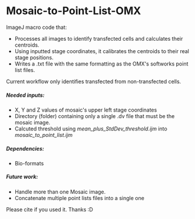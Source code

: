 # Mosaic-to-Point-List-OMX
ImageJ macro code that:
- Processes all images to identify transfected cells and calculates their centroids.
- Using inputted stage coordinates, it calibrates the centroids to their real stage positions.
- Writes a .txt file with the same formatting as the OMX's softworks point list files.

Current workflow only identifies transfected from non-transfected cells.

##### Needed inputs:
- X, Y and Z values of mosaic's upper left stage coordinates
- Directory (folder) containing only a single .dv file that must be the mosaic image.
- Calcuted threshold using _mean_plus_StdDev_threshold.ijm_ into _mosaic_to_point_list.ijm_

##### Dependencies:
- Bio-formats

##### Future work:
- Handle more than one Mosaic image.
- Concatenate multiple point lists files into a single one

Please cite if you used it. Thanks :D
